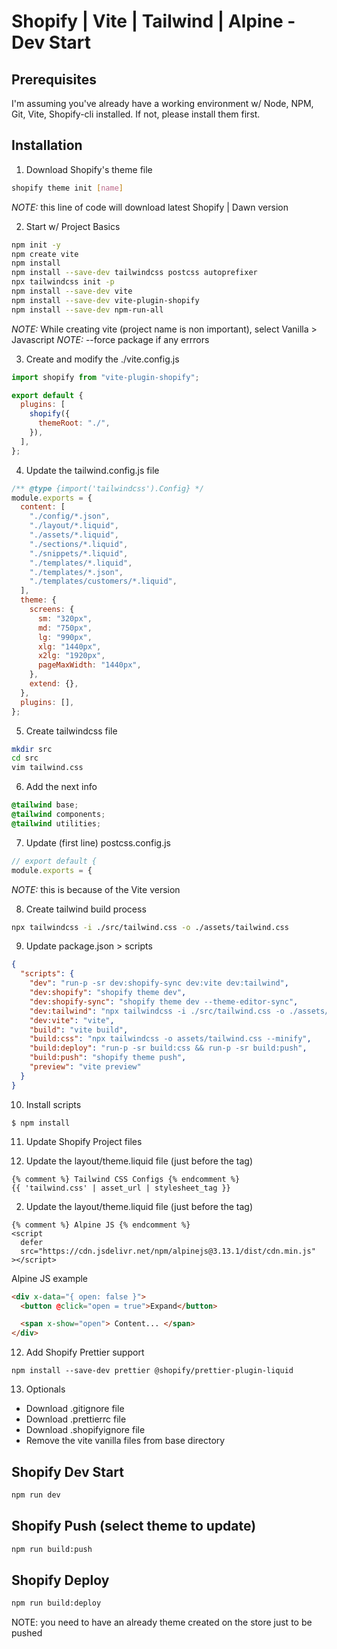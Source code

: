 # Shopify | Vite | Tailwind | Alpine - Dev Start

## Prerequisites

I'm assuming you've already have a working environment w/ Node, NPM, Git, Vite, Shopify-cli installed.
If not, please install them first.

## Installation

1. Download Shopify's theme file

```sh
shopify theme init [name]
```

_NOTE:_ this line of code will download latest Shopify | Dawn version

2. Start w/ Project Basics

```sh
npm init -y
npm create vite
npm install
npm install --save-dev tailwindcss postcss autoprefixer
npx tailwindcss init -p
npm install --save-dev vite
npm install --save-dev vite-plugin-shopify
npm install --save-dev npm-run-all
```

_NOTE:_ While creating vite (project name is non important), select Vanilla > Javascript
_NOTE:_ --force package if any errrors

3. Create and modify the ./vite.config.js

```js
import shopify from "vite-plugin-shopify";

export default {
  plugins: [
    shopify({
      themeRoot: "./",
    }),
  ],
};
```

4. Update the tailwind.config.js file

```js
/** @type {import('tailwindcss').Config} */
module.exports = {
  content: [
    "./config/*.json",
    "./layout/*.liquid",
    "./assets/*.liquid",
    "./sections/*.liquid",
    "./snippets/*.liquid",
    "./templates/*.liquid",
    "./templates/*.json",
    "./templates/customers/*.liquid",
  ],
  theme: {
    screens: {
      sm: "320px",
      md: "750px",
      lg: "990px",
      xlg: "1440px",
      x2lg: "1920px",
      pageMaxWidth: "1440px",
    },
    extend: {},
  },
  plugins: [],
};
```

5. Create tailwindcss file

```sh
mkdir src
cd src
vim tailwind.css
```

6. Add the next info

```css
@tailwind base;
@tailwind components;
@tailwind utilities;
```

7. Update (first line) postcss.config.js

```javascript
// export default {
module.exports = {
```

_NOTE:_ this is because of the Vite version

8. Create tailwind build process

```sh
npx tailwindcss -i ./src/tailwind.css -o ./assets/tailwind.css
```

9. Update package.json > scripts

```json
{
  "scripts": {
    "dev": "run-p -sr dev:shopify-sync dev:vite dev:tailwind",
    "dev:shopify": "shopify theme dev",
    "dev:shopify-sync": "shopify theme dev --theme-editor-sync",
    "dev:tailwind": "npx tailwindcss -i ./src/tailwind.css -o ./assets/tailwind.css --watch",
    "dev:vite": "vite",
    "build": "vite build",
    "build:css": "npx tailwindcss -o assets/tailwind.css --minify",
    "build:deploy": "run-p -sr build:css && run-p -sr build:push",
    "build:push": "shopify theme push",
    "preview": "vite preview"
  }
}
```

10. Install scripts

```ssh
$ npm install
```

11. Update Shopify Project files

1. Update the layout/theme.liquid file (just before the </head> tag)

```liquid
{% comment %} Tailwind CSS Configs {% endcomment %}
{{ 'tailwind.css' | asset_url | stylesheet_tag }}
```

2. Update the layout/theme.liquid file (just before the </body> tag)

```liquid
{% comment %} Alpine JS {% endcomment %}
<script
  defer
  src="https://cdn.jsdelivr.net/npm/alpinejs@3.13.1/dist/cdn.min.js"
></script>
```

Alpine JS example

```html
<div x-data="{ open: false }">
  <button @click="open = true">Expand</button>

  <span x-show="open"> Content... </span>
</div>
```

12. Add Shopify Prettier support

```ssh
npm install --save-dev prettier @shopify/prettier-plugin-liquid
```

13. Optionals

- Download .gitignore file
- Download .prettierrc file
- Download .shopifyignore file
- Remove the vite vanilla files from base directory

## Shopify Dev Start

```sh
npm run dev
```

## Shopify Push (select theme to update)

```sh
npm run build:push
```

## Shopify Deploy

```sh
npm run build:deploy
```

NOTE: you need to have an already theme created on the store just to be pushed
